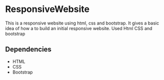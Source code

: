 # ResponsiveWebsite
This is a responsive website using html, css and bootstrap. It gives a basic idea of how a to build an initial responsive website.
Used Html CSS and bootstrap

## Dependencies

- HTML
- CSS
- Bootstrap
